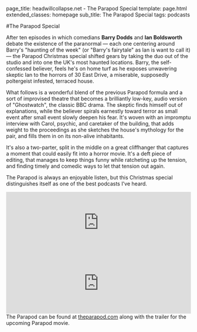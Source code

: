 page_title: headwillcollapse.net - The Parapod Special
template: page.html
extended_classes: homepage
sub_title: The Parapod Special
tags: podcasts

#The Parapod Special

After ten episodes in which comedians **Barry Dodds** and **Ian Boldsworth** debate the existence of the paranormal &mdash; each one centering around
Barry's "haunting of the week" (or "Barry's fairytale" as Ian is want to call it) &mdash; the Parapod Christmas special shifted gears by taking the duo out of the studio and
into one the UK's most haunted locations. Barry, the self-confessed believer, feels he's on home turf as he exposes
unwavering skeptic Ian to the horrors of 30 East Drive, a miserable, supposedly poltergeist infested, terraced house.

What follows is a wonderful blend of the previous Parapod formula and a sort of improvised theatre that becomes a brilliantly low-key,
audio version of "Ghostwatch", the classic BBC drama. The skeptic finds himself out of explanations, while the believer
spirals earnestly toward terror as small event after small event slowly deepen his fear.  It's woven with an impromptu interview
with Carol, psychic, and caretaker of the building, that adds weight to the proceedings as she sketches the house's mythology for the pair,
and fills them in on its non-alive inhabitants.

It's also a two-parter, split in the middle on a great cliffhanger that captures a moment that could easily fit into a
horror movie. It's a deft piece of editing, that manages to keep things funny while ratcheting up the tension, and finding
timely and comedic ways to let that tension out again. 

The Parapod is always an enjoyable listen, but this Christmas special distinguishes itself as one of the best
podcasts I've heard.

<div class="soundcloud-holder">
<iframe width="100%" height="166" scrolling="no" frameborder="no" allow="autoplay" src="https://w.soundcloud.com/player/?url=https%3A//api.soundcloud.com/tracks/237746862&color=%233fb8af&auto_play=false&hide_related=false&show_comments=true&show_user=true&show_reposts=false&show_teaser=true"></iframe>
</div>

<div class="soundcloud-holder">
<iframe width="100%" height="166" scrolling="no" frameborder="no" allow="autoplay" src="https://w.soundcloud.com/player/?url=https%3A//api.soundcloud.com/tracks/238194679&color=%233fb8af&auto_play=false&hide_related=false&show_comments=true&show_user=true&show_reposts=false&show_teaser=true"></iframe>
</div>
  
<div class="footnote">The Parapod can be found at <a target="_blank" href="https://theparapod.com/">theparapod.com</a> along with the trailer for the upcoming Parapod movie.</div>
